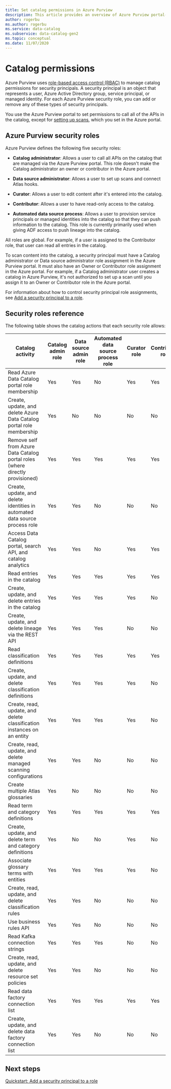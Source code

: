 ```yaml
---
title: Set catalog permissions in Azure Purview
description: This article provides an overview of Azure Purview portal-managed permissions and roles.
author: rogerbu
ms.author: rogerbu
ms.service: data-catalog
ms.subservice: data-catalog-gen2
ms.topic: conceptual
ms.date: 11/07/2020
---
```


# Catalog permissions

Azure Purview uses [role-based access control (RBAC)](../role-based-access-control/overview.md) to manage catalog permissions for security principals. A security principal is an object that represents a user, Azure Active Directory group, service principal, or managed identity. For each Azure Purview security role, you can add or remove any of these types of security principals.

You use the Azure Purview portal to set permissions to call all of the APIs in the catalog, except for [setting up scans](add-security-principal.md#assign-permission-to-scan-content-into-the-catalog), which you set in the Azure portal.

## Azure Purview security roles

Azure Purview defines the following five security roles:

- **Catalog administrator**: Allows a user to call all APIs on the catalog that are managed via the Azure Purview portal. This role doesn't make the Catalog administrator an owner or contributor in the Azure portal.

- **Data source administrator**: Allows a user to set up scans and connect Atlas hooks.

- **Curator**: Allows a user to edit content after it's entered into the catalog.

- **Contributor**: Allows a user to have read-only access to the catalog.

- **Automated data source process**: Allows a user to provision service principals or managed identities into the catalog so that they can push information to the catalog. This role is currently primarily used when giving ADF access to push lineage into the catalog.

All roles are global. For example, if a user is assigned to the Contributor role, that user can read all entries in the catalog.

To scan content into the catalog, a security principal must have a Catalog administrator or Data source administrator role assignment in the Azure Purview portal. It must also have an Owner or Contributor role assignment in the Azure portal. For example, if a Catalog administrator user creates a catalog in Azure Purview, it's not authorized to set up a scan until you assign it to an Owner or Contributor role in the Azure portal.

For information about how to control security principal role assignments, see [Add a security principal to a role](add-security-principal.md).

## Security roles reference

The following table shows the catalog actions that each security role allows:

| Catalog activity | Catalog admin role | Data source admin role | Automated data source process role | Curator role | Contributor role |
|--|--|--|--|--|--|
| Read Azure Data Catalog portal role membership | Yes | Yes | No | Yes | Yes |
| Create, update, and delete Azure Data Catalog portal role membership | Yes | No | No | No | No |
| Remove self from Azure Data Catalog portal roles (where directly provisioned) | Yes | Yes | Yes | Yes | Yes |
| Create, update, and delete identities in automated data source process role | Yes | Yes | No | No | No |
| Access Data Catalog portal, search API, and catalog analytics | Yes | Yes | No | Yes | Yes |
| Read entries in the catalog | Yes | Yes | Yes | Yes | Yes |
| Create, update, and delete entries in the catalog | Yes | Yes | Yes | Yes | No |
| Create, update, and delete lineage via the REST API | Yes | Yes | Yes | No | No |
| Read classification definitions | Yes | Yes | Yes | Yes | Yes |
| Create, update, and delete classification definitions | Yes | Yes | Yes | Yes | No |
| Create, read, update, and delete classification instances on an entity | Yes | Yes | Yes | Yes | No |
| Create, read, update, and delete managed scanning configurations | Yes | Yes | No | No | No |
| Create multiple Atlas glossaries | Yes | No | No | No | No |
| Read term and category definitions | Yes | Yes | Yes | Yes | Yes |
| Create, update, and delete term and category definitions | Yes | No | No | Yes | No |
| Associate glossary terms with entities | Yes | Yes | Yes | Yes | No |
| Create, read, update, and delete classification rules | Yes | Yes | No | No | No |
| Use business rules API | Yes | Yes | No | No | No |
| Read Kafka connection strings | Yes | Yes | Yes | No | No |
| Create, read, update, and delete resource set policies | Yes | Yes | No | No | No |
| Read data factory connection list | Yes | Yes | Yes | Yes | Yes |
| Create, update, and delete data factory connection list | Yes | Yes | No | No | No |

## Next steps

[Quickstart: Add a security principal to a role](add-security-principal.md)
